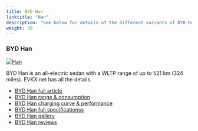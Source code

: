 ```yaml
---
title: BYD Han
linktitle: "Han"
description: "See below for details of the different variants of BYD Han"
weight: 30
---
```

### BYD Han

<a href="han/"><img src="https://media.evkx.net/multimedia/models/byd/han/han/main_1_st.jpg" class="img-fluid" alt="Han" ></a>

BYD Han is an all-electric sedan with a WLTP range of up to 521 km (324 miles). EVKX.net has all the details. 

- [BYD Han full article](han/)
- [BYD Han range & consumption](han/rangeandconsumption/)
- [BYD Han charging curve & performance](han/chargingcurve/)
- [BYD Han full specificationss](han/specifications/)
- [BYD Han gallery](han/gallery/)
- [BYD Han reviews](han/reviews/)

